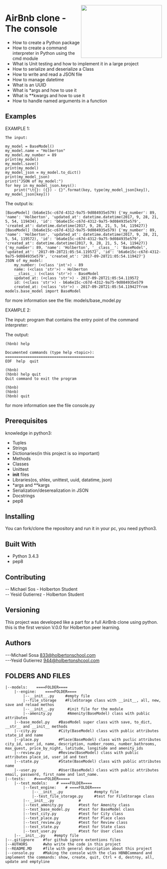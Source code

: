 <p>
<img width="260" height="170" src="https://davidjohncoleman.com/wp-djc/wp-content/uploads/2017/06/HBTN-Borderless-CMYK-Logo-Vertical-Color-Black@1200ppi-300x236.png" align="right" >
</p>





# AirBnb clone - The console
- How to create a Python package
- How to create a command interpreter in Python using the cmd module
- What is Unit testing and how to implement it in a large project
- How to serialize and deserialize a Class
- How to write and read a JSON file
- How to manage datetime
- What is an UUID
- What is *args and how to use it
- What is **kwargs and how to use it
- How to handle named arguments in a function                                   
## Examples                                                                     
EXAMPLE 1:

```
The input:

my_model = BaseModel()
my_model.name = "Holberton"
my_model.my_number = 89
print(my_model)
my_model.save()
print(my_model)
my_model_json = my_model.to_dict()
print(my_model_json)
print("JSON of my_model:")
for key in my_model_json.keys():
    print("\t{}: ({}) - {}".format(key, type(my_model_json[key]), my_model_json[key]))
```
The output is:
```
[BaseModel] (b6a6e15c-c67d-4312-9a75-9d084935e579) {'my_number': 89, 'name': 'Holberton', 'updated_at': datetime.datetime(2017, 9, 28, 21, 5, 54, 119434), 'id': 'b6a6e15c-c67d-4312-9a75-9d084935e579', 'created_at': datetime.datetime(2017, 9, 28, 21, 5, 54, 119427)}
[BaseModel] (b6a6e15c-c67d-4312-9a75-9d084935e579) {'my_number': 89, 'name': 'Holberton', 'updated_at': datetime.datetime(2017, 9, 28, 21, 5, 54, 119572), 'id': 'b6a6e15c-c67d-4312-9a75-9d084935e579', 'created_at': datetime.datetime(2017, 9, 28, 21, 5, 54, 119427)}
{'my_number': 89, 'name': 'Holberton', '__class__': 'BaseModel', 'updated_at': '2017-09-28T21:05:54.119572', 'id': 'b6a6e15c-c67d-4312-9a75-9d084935e579', 'created_at': '2017-09-28T21:05:54.119427'}
JSON of my_model:
    my_number: (<class 'int'>) - 89
    name: (<class 'str'>) - Holberton
    __class__: (<class 'str'>) - BaseModel
    updated_at: (<class 'str'>) - 2017-09-28T21:05:54.119572
    id: (<class 'str'>) - b6a6e15c-c67d-4312-9a75-9d084935e579
    created_at: (<class 'str'>) - 2017-09-28T21:05:54.119427from models.base_model import BaseModel
```
for more information see the file: models/base_model.py

EXAMPLE 2:

The input:
program that contains the entry point of the command interpreter:

The output:
```
(hbnb) help

Documented commands (type help <topic>):
========================================
EOF  help  quit

(hbnb) 
(hbnb) help quit
Quit command to exit the program

(hbnb) 
(hbnb) 
(hbnb) quit 
```
for more information see the file console.py
## Prerequisites

knowledge in python3:
- Tuples
- Strings
- Dictionaries(in this project is so important)
- Methods
- Classes
- Unittest
- __init__ files
- Libraries(os, shlex, unittest, uuid, datatime, json)
- *args and **kargs
- Serialization/deserealization in JSON
- Docstrings
- pep8

## Installing
You can fork/clone the repository and run it in your pc, you need python3.
## Built With
- Python 3.4.3
- pep8
## Contributing

-- Michael Sos - Holberton Student                                              
-- Yesid Gutierrez - Holberton Student                                          

## Versioning

This project was developed like a part for a full AirBnb clone using python.
this is the first version V.0.0 for Holberton peer learning.

## Authors

---Michael Sosa  833@holbertonschool.com                                       
---Yesid Gutierrez  944@holbertonshcool.com                                    

## FOLDERS AND FILES
```                                                                            
|--models:    ====FOLDER====                                                        
	|--engine:    ====FOLDER====
		|--__init__.py     #empty file
		|--file_storage    #FileStorage class with __init__, all, new, save and reload methos
        |--__init__.py      #init file for the module                          
        |--amenity.py       #Amenity(BaseModel) class with public attributes                                     
	|--base_model.py    #BaseModel super class with save, to_dict, __str__ and __init__ methods 
	|--city.py          #City(BaseModel) class with public attributes state_id and name
	|--place.py         #Place(BaseModel) class with puclic attributes city_id, user_id, name, description, number_rooms, number_bathrooms, max_guest, price_by_night, latitude, longitude and amenity_ids
	|--review.py        #Review(BaseModel) class with public attributes place_id, user_id and text
	|--state.py         #State(BaseModel) class with public attributes name
	|--user.py          #User(BaseModel) class with public attributes email, password, first_name and last_name.
|--tests:    #====FOLDER=====
	|--test_models:    # ====FOLDER====
		|--test_engine:    # ====FOLDER====
			|--__init__.py              #empty file
			|--test_file_storage.py     #test for FileStorage class
		|--__init__.py           #
		|--test_amenity.py       #test for Amenity class
		|--test_base_model.py    #test for BaseModel class
		|--test_city.py          #test for City class
		|--test_place.py         #test for Place class
		|--test_review.py        #test for Review class
		|--test_state.py         #test for State class
		|--test_user.py          #test for User class
	|--__init__.py    #empty file
|--.gitignore    #for github ignore extentions files
|--AUTHORS       #who write the code in this project
|--README.MD     #file with general description about this project
|--console.py    #Making the console with the clas HBNBCommand and implement the commands: show, create, quit, Ctrl + d, destroy, all, update and emptyline
```